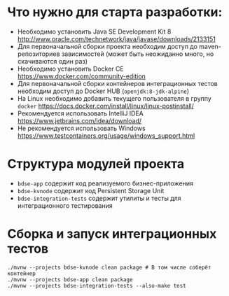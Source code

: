 # Что нужно для старта разработки:
- Необходимо установить Java SE Development Kit 8 <http://www.oracle.com/technetwork/java/javase/downloads/2133151>
- Для первоначальной сборки проекта необходим доступ до maven-репозиториев зависимостей (может быть неожиданно много,
 но скачиваются один раз)
- Необходимо установить Docker CE <https://www.docker.com/community-edition>
- Для первоначальной сборки контейнеров интеграционных тестов необходим доступ до Docker HUB (`openjdk:8-jdk-alpine`)
- На Linux необходимо добавить текущего пользователя в группу `docker` <https://docs.docker.com/install/linux/linux-postinstall/>
- Рекомендуется использовать IntelliJ IDEA <https://www.jetbrains.com/idea/download/>
- Не рекомендуется использовать Windows <https://www.testcontainers.org/usage/windows_support.html>

# Структура модулей проекта
- `bdse-app` содержит код реализуемого бизнес-приложения
- `bdse-kvnode` содержит код Persistent Storage Unit
- `bdse-integration-tests` содержит утилиты и тесты для интеграционного тестирования

# Сборка и запуск интеграционных тестов
```
./mvnw --projects bdse-kvnode clean package # В том числе соберёт контейнер
./mvnw --projects bdse-app clean package
./mvnw --projects bdse-integration-tests --also-make test
```

